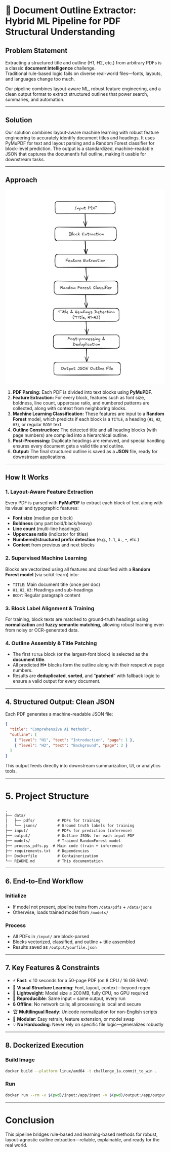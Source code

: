 # 📄 Document Outline Extractor: Hybrid ML Pipeline for PDF Structural Understanding

## Problem Statement
Extracting a structured title and outline (H1, H2, etc.) from arbitrary PDFs is a classic **document intelligence** challenge.  
Traditional rule-based logic fails on diverse real-world files—fonts, layouts, and languages change too much.

Our pipeline combines layout-aware ML, robust feature engineering, and a clean output format to extract structured outlines that power search, summaries, and automation.

---

## Solution
Our solution combines layout-aware machine learning with robust feature engineering to accurately identify document titles and headings. It uses PyMuPDF for text and layout parsing and a Random Forest classifier for block-level prediction. The output is a standardized, machine-readable JSON that captures the document’s full outline, making it usable for downstream tasks.

---

## Approach

![Approach Diagram](assets/approch.jpg)


1. **PDF Parsing:** Each PDF is divided into text blocks using **PyMuPDF**.
2. **Feature Extraction:** For every block, features such as font size, boldness, line count, uppercase ratio, and numbered patterns are collected, along with context from neighboring blocks.
3. **Machine Learning Classification:** These features are input to a **Random Forest** model, which predicts if each block is a `TITLE`, a heading (`H1`, `H2`, `H3`), or regular `BODY` text.
4. **Outline Construction:** The detected title and all heading blocks (with page numbers) are compiled into a hierarchical outline.
5. **Post-Processing:** Duplicate headings are removed, and special handling ensures every document gets a valid title and outline.
6. **Output:** The final structured outline is saved as a **JSON** file, ready for downstream applications.

---

## How It Works

### 1. Layout-Aware Feature Extraction
Every PDF is parsed with **PyMuPDF** to extract each block of text along with its visual and typographic features:
- **Font size** (median per block)
- **Boldness** (any part bold/black/heavy)
- **Line count** (multi-line headings)
- **Uppercase ratio** (indicator for titles)
- **Numbered/structured prefix detection** (e.g., `1.1`, `A.`, `•`, etc.)
- **Context** from previous and next blocks

### 2. Supervised Machine Learning
Blocks are vectorized using all features and classified with a **Random Forest model** (via scikit-learn) into:
- `TITLE`: Main document title (once per doc)
- `H1`, `H2`, `H3`: Headings and sub-headings
- `BODY`: Regular paragraph content

### 3. Block Label Alignment & Training
For training, block texts are matched to ground-truth headings using **normalization** and **fuzzy semantic matching**, allowing robust learning even from noisy or OCR-generated data.

### 4. Outline Assembly & Title Patching
- The first `TITLE` block (or the largest-font block) is selected as the **document title**.
- All predicted **H\*** blocks form the outline along with their respective page numbers.
- Results are **deduplicated**, **sorted**, and “**patched**” with fallback logic to ensure a valid output for every document.

---

## 4. Structured Output: Clean JSON
Each PDF generates a machine-readable JSON file:

```json
{
  "title": "Comprehensive AI Methods",
  "outline": [
    { "level": "H1", "text": "Introduction", "page": 1 },
    { "level": "H2", "text": "Background", "page": 2 }
  ]
}
```
This output feeds directly into downstream summarization, UI, or analytics tools.

---

# 5. Project Structure
```
.
├── data/
│   ├── pdfs/          # PDFs for training
│   └── jsons/         # Ground truth labels for training
├── input/             # PDFs for prediction (inference)
├── output/            # Outline JSONs for each input PDF
├── models/            # Trained RandomForest model
├── process_pdfs.py  # Main code (train + inference)
├── requirements.txt   # Dependencies
├── Dockerfile         # Containerization
└── README.md          # This documentation
```

---

## 6. End-to-End Workflow

### Initialize
- If model not present, pipeline trains from `/data/pdfs` + `/data/jsons`
- Otherwise, loads trained model from `/models/`

### Process
- All PDFs in `/input/` are block-parsed
- Blocks vectorized, classified, and outline + title assembled
- Results saved as `/output/yourfile.json`

---

## 7. Key Features & Constraints
- ⚡ **Fast**: ≤ 10 seconds for a 50-page PDF (on 8 CPU / 16 GB RAM)
- 🧠 **Visual Structure Learning**: Font, layout, context—beyond regex
- 🚀 **Lightweight**: Model size ≤ 200 MB, fully CPU, no GPU required
- 🔁 **Reproducible**: Same input = same output, every run
- 🔒 **Offline**: No network calls; all processing is local and secure
- 🏆 **Multilingual Ready**: Unicode normalization for non-English scripts
- 🧩 **Modular**: Easy retrain, feature extension, or model swap
- 💡 **No Hardcoding**: Never rely on specific file logic—generalizes robustly

---

## 8. Dockerized Execution

### Build Image
```bash
docker build --platform linux/amd64 -t challenge_1a.commit_to_win .
```
### Run 
```bash
docker run --rm -v $(pwd)/input:/app/input -v $(pwd)/output:/app/output --network none challenge_1a.commit_to_win
```

---

# Conclusion
This pipeline bridges rule-based and learning-based methods for robust, layout-agnostic outline extraction—reliable, explainable, and ready for the real world.
